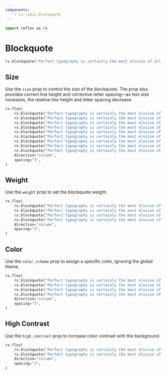```yaml
---
components:
    - rx.radix.blockquote
---
```


```python exec
import reflex as rx
```

# Blockquote

```python demo
rx.blockquote("Perfect typography is certainly the most elusive of all arts.")
```

## Size

Use the `size` prop to control the size of the blockquote. The prop also provides correct line height and corrective letter spacing—as text size increases, the relative line height and letter spacing decrease.

```python demo
rx.flex(
    rx.blockquote("Perfect typography is certainly the most elusive of all arts.", size="1"),
    rx.blockquote("Perfect typography is certainly the most elusive of all arts.", size="2"),
    rx.blockquote("Perfect typography is certainly the most elusive of all arts.", size="3"),
    rx.blockquote("Perfect typography is certainly the most elusive of all arts.", size="4"),
    rx.blockquote("Perfect typography is certainly the most elusive of all arts.", size="5"),
    rx.blockquote("Perfect typography is certainly the most elusive of all arts.", size="6"),
    rx.blockquote("Perfect typography is certainly the most elusive of all arts.", size="7"),
    rx.blockquote("Perfect typography is certainly the most elusive of all arts.", size="8"),
    rx.blockquote("Perfect typography is certainly the most elusive of all arts.", size="9"),
    direction="column",
    spacing="3",
)
```

## Weight

Use the `weight` prop to set the blockquote weight.

```python demo
rx.flex(
    rx.blockquote("Perfect typography is certainly the most elusive of all arts.", weight="light"),
    rx.blockquote("Perfect typography is certainly the most elusive of all arts.", weight="regular"),
    rx.blockquote("Perfect typography is certainly the most elusive of all arts.", weight="medium"),
    rx.blockquote("Perfect typography is certainly the most elusive of all arts.", weight="bold"),
    direction="column",
    spacing="3",
)
```

## Color

Use the `color_scheme` prop to assign a specific color, ignoring the global theme.

```python demo
rx.flex(
    rx.blockquote("Perfect typography is certainly the most elusive of all arts.", color_scheme="indigo"),
    rx.blockquote("Perfect typography is certainly the most elusive of all arts.", color_scheme="cyan"),
    rx.blockquote("Perfect typography is certainly the most elusive of all arts.", color_scheme="crimson"),
    rx.blockquote("Perfect typography is certainly the most elusive of all arts.", color_scheme="orange"),
    direction="column",
    spacing="3",
)
```

## High Contrast

Use the `high_contrast` prop to increase color contrast with the background.

```python demo
rx.flex(
    rx.blockquote("Perfect typography is certainly the most elusive of all arts."),
    rx.blockquote("Perfect typography is certainly the most elusive of all arts.", high_contrast=True),
    direction="column",
    spacing="3",
)
```
